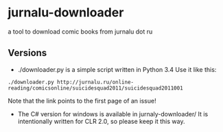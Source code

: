 # jurnalu-downloader
a tool to download comic books from jurnalu dot ru

## Versions
* ./downloader.py is a simple script written in Python 3.4
Use it like this:
```{bash}
./downloader.py http://jurnalu.ru/online-reading/comicsonline/suicidesquad2011/suicidesquad2011001
```
Note that the link points to the first page of an issue!

* The C# version for windows is available in jurnaly-downloader/ 
It is intentionally written for CLR 2.0, so please keep it this way.

